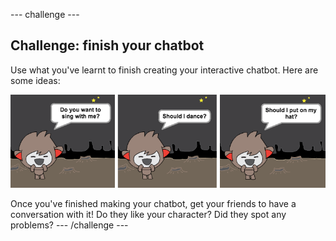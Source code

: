 \--- challenge \---

## Challenge: finish your chatbot

Use what you've learnt to finish creating your interactive chatbot. Here are some ideas:

![ChatBot ideas](images/chatbot-ideas.png)

Once you've finished making your chatbot, get your friends to have a conversation with it! Do they like your character? Did they spot any problems? \--- /challenge \---